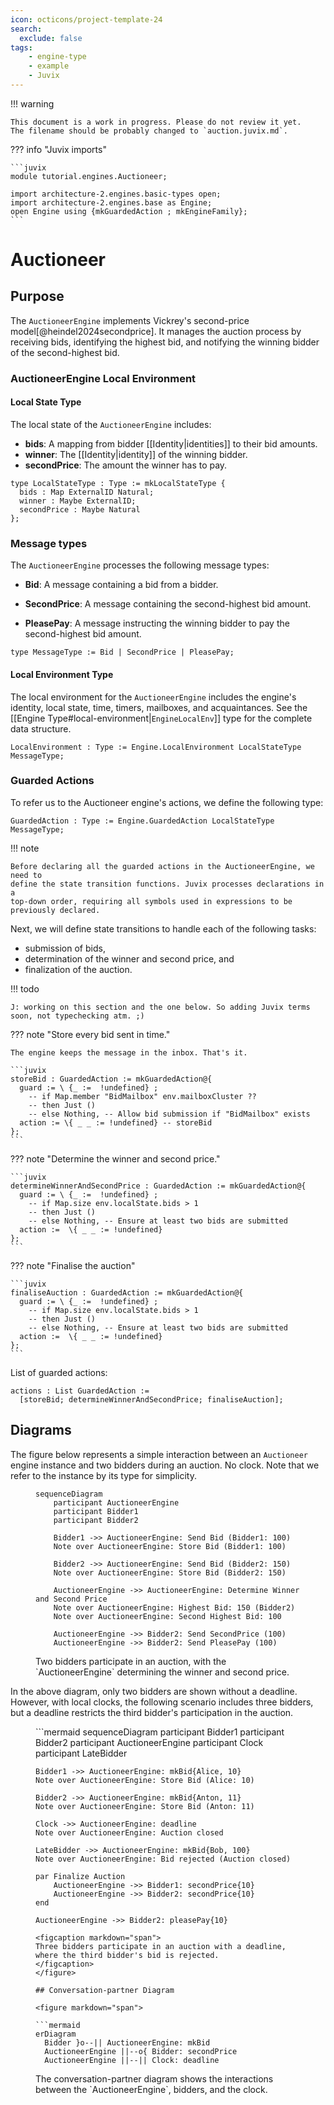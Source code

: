 ```yaml
---
icon: octicons/project-template-24
search:
  exclude: false
tags:
    - engine-type
    - example
    - Juvix
---
```


!!! warning

    This document is a work in progress. Please do not review it yet.
    The filename should be probably changed to `auction.juvix.md`.

??? info "Juvix imports"

    ```juvix 
    module tutorial.engines.Auctioneer;

    import architecture-2.engines.basic-types open;
    import architecture-2.engines.base as Engine;
    open Engine using {mkGuardedAction ; mkEngineFamily};
    ```

# Auctioneer 

## Purpose

The `AuctioneerEngine` implements Vickrey's second-price
model[@heindel2024secondprice]. It manages the auction process by receiving
bids, identifying the highest bid, and notifying the winning bidder of the
second-highest bid.

<!-- Expect in the Juvix code two versions:
First Version: Ignores deadlines.
Second Version: Incorporates deadlines, halting bid acceptance after the deadline using a timer.
The first diagram corresponds to the first version, while the rest are for the
second version.
-->

### AuctioneerEngine Local Environment

#### Local State Type

The local state of the `AuctioneerEngine` includes:

- **bids**: A mapping from bidder [[Identity|identities]] to their bid amounts.
- **winner**: The [[Identity|identity]] of the winning bidder.
- **secondPrice**: The amount the winner has to pay.

```juvix
type LocalStateType : Type := mkLocalStateType {
  bids : Map ExternalID Natural;
  winner : Maybe ExternalID;
  secondPrice : Maybe Natural
};
```

### Message types

The `AuctioneerEngine` processes the following message types:

- **Bid**: A message containing a bid from a bidder.

- **SecondPrice**: A message containing the second-highest bid amount.

- **PleasePay**: A message instructing the winning bidder to pay the
  second-highest bid amount.

```juvix
type MessageType := Bid | SecondPrice | PleasePay;
```

#### Local Environment Type

The local environment for the `AuctioneerEngine` includes the engine's identity,
local state, time, timers, mailboxes, and acquaintances. See
the [[Engine Type#local-environment|`EngineLocalEnv`]] type for the complete
data structure.

```juvix
LocalEnvironment : Type := Engine.LocalEnvironment LocalStateType MessageType;
```

### Guarded Actions

To refer us to the Auctioneer engine's actions, we define the following type:

```juvix
GuardedAction : Type := Engine.GuardedAction LocalStateType MessageType;
```

!!! note 

    Before declaring all the guarded actions in the AuctioneerEngine, we need to
    define the state transition functions. Juvix processes declarations in a
    top-down order, requiring all symbols used in expressions to be previously declared.

Next, we will define state transitions to handle each of the following tasks:

- submission of bids, 
- determination of the winner and second price, and
- finalization of the auction.

!!! todo

    J: working on this section and the one below. So adding Juvix terms soon, not typechecking atm. ;)


??? note "Store every bid sent in time."

    The engine keeps the message in the inbox. That's it.

    ```juvix
    storeBid : GuardedAction := mkGuardedAction@{
      guard := \ {_ :=  !undefined} ;
        -- if Map.member "BidMailbox" env.mailboxCluster ??
        -- then Just () 
        -- else Nothing, -- Allow bid submission if "BidMailbox" exists
      action := \{ _ _ := !undefined} -- storeBid
    };
    ```


??? note "Determine the winner and second price."

    ```juvix
    determineWinnerAndSecondPrice : GuardedAction := mkGuardedAction@{
      guard := \ {_ :=  !undefined} ;
        -- if Map.size env.localState.bids > 1 
        -- then Just () 
        -- else Nothing, -- Ensure at least two bids are submitted
      action :=  \{ _ _ := !undefined} 
    };
    ```

??? note "Finalise the auction"

    ```juvix
    finaliseAuction : GuardedAction := mkGuardedAction@{
      guard := \ {_ :=  !undefined} ;
        -- if Map.size env.localState.bids > 1 
        -- then Just () 
        -- else Nothing, -- Ensure at least two bids are submitted
      action :=  \{ _ _ := !undefined} 
    };
    ```

List of guarded actions:

```juvix
actions : List GuardedAction := 
  [storeBid; determineWinnerAndSecondPrice; finaliseAuction];
```

## Diagrams


The figure below represents a simple interaction between an `Auctioneer` engine
instance and two bidders during an auction. No clock. Note that we refer to the
instance by its type for simplicity.

<figure markdown="span">

```mermaid
sequenceDiagram
    participant AuctioneerEngine
    participant Bidder1
    participant Bidder2

    Bidder1 ->> AuctioneerEngine: Send Bid (Bidder1: 100)
    Note over AuctioneerEngine: Store Bid (Bidder1: 100)

    Bidder2 ->> AuctioneerEngine: Send Bid (Bidder2: 150)
    Note over AuctioneerEngine: Store Bid (Bidder2: 150)

    AuctioneerEngine ->> AuctioneerEngine: Determine Winner and Second Price
    Note over AuctioneerEngine: Highest Bid: 150 (Bidder2)
    Note over AuctioneerEngine: Second Highest Bid: 100

    AuctioneerEngine ->> Bidder2: Send SecondPrice (100)
    AuctioneerEngine ->> Bidder2: Send PleasePay (100)
```

<figcaption markdown="span">
Two bidders participate in an auction, with the `AuctioneerEngine` determining 
the winner and second price.
</figcaption>
</figure>

In the above diagram, only two bidders are shown without a deadline. However,
with local clocks, the following scenario includes three bidders, but a deadline
restricts the third bidder's participation in the auction.

<figure markdown="span">
```mermaid
sequenceDiagram
    participant Bidder1
    participant Bidder2
    participant AuctioneerEngine
    participant Clock
    participant LateBidder

    Bidder1 ->> AuctioneerEngine: mkBid{Alice, 10}
    Note over AuctioneerEngine: Store Bid (Alice: 10)

    Bidder2 ->> AuctioneerEngine: mkBid{Anton, 11}
    Note over AuctioneerEngine: Store Bid (Anton: 11)

    Clock ->> AuctioneerEngine: deadline
    Note over AuctioneerEngine: Auction closed

    LateBidder ->> AuctioneerEngine: mkBid{Bob, 100}
    Note over AuctioneerEngine: Bid rejected (Auction closed)

    par Finalize Auction
        AuctioneerEngine ->> Bidder1: secondPrice{10}
        AuctioneerEngine ->> Bidder2: secondPrice{10}
    end

    AuctioneerEngine ->> Bidder2: pleasePay{10}
```
<figcaption markdown="span">
Three bidders participate in an auction with a deadline, where the third bidder's bid is rejected.
</figcaption>
</figure>

## Conversation-partner Diagram

<figure markdown="span">

```mermaid
erDiagram
  Bidder }o--|| AuctioneerEngine: mkBid
  AuctioneerEngine ||--o{ Bidder: secondPrice
  AuctioneerEngine ||--|| Clock: deadline
```

<figcaption markdown="span">
The conversation-partner diagram shows the interactions between the `AuctioneerEngine`, bidders,
and the clock.
</figcaption>

</figure>
